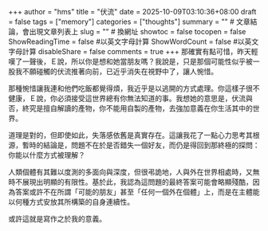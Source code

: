 +++
author = "hms"
title = "伏流"
date = 2025-10-09T03:10:36+08:00
draft = false
tags = ["memory"]
categories = ["thoughts"]
summary = ""  # 文章結論，會出現文章列表上
slug = ""      # 換網址
showtoc = false
tocopen = false
ShowReadingTime = false #以英文字母計算
ShowWordCount = false #以英文字母計算
disableShare = false
comments = true
+++
那確實有點可惜，昨天輕嘆了一聲後，Ｅ說，所以你是想和她當朋友嗎？我說是，只是那個可能性似乎被一股我不願碰觸的伏流推著向前，已近乎消失在視野中了，讓人惋惜。

那種惋惜讓我連和他們吃飯都覺得煩，我近乎是以逃開的方式處理。你這樣子很不健康，Ｅ說，你必須接受這世界總有你無法知道的事。我想她的意思是，伏流與否，終究是擅自解讀的產物，你不能用自製的產物，去強加意義在你生活其中的世界。

道理是對的，但即使如此，失落感依舊是真實存在。這讓我花了一點心力思考其根源，暫時的結論是，問題不在於是否錯失一個好友，而仍是得回到那終極的探問：你能以什麼方式被理解？

人類個體有其難以度測的多面向與深度，但很弔詭地，人與外在世界相處時，又無時不展現出明顯的有限性。基於此，我認為這問題的最終答案可能會略顯殘酷，因為答案或許不在所謂「可能的朋友」甚至「任何一個外在個體」上，而是在主體能以何種方式安放其所構築的自身連續性。

或許這就是寫作之於我的意義。
